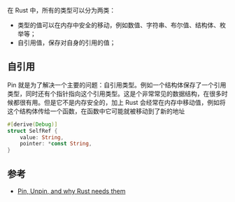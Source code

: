 
在 Rust 中，所有的类型可以分为两类：

* 类型的值可以在内存中安全的移动，例如数值、字符串、布尔值、结构体、枚举等；
* 自引用值，保存对自身的引用的值；

## 自引用

Pin 就是为了解决一个主要的问题：自引用类型。例如一个结构体保存了一个引用类型，同时还有个指针指向这个引用类型。这是个非常常见的数据结构，在很多时候都很有用。但是它不是内存安全的，加上 Rust 会经常在内存中移动值，例如将这个结构体传给一个函数，在函数中它可能就被移动到了新的地址

```rust
#[derive(Debug)]
struct SelfRef {
    value: String,
    pointer: *const String,
}
```
## 参考

- [Pin, Unpin, and why Rust needs them](https://blog.cloudflare.com/pin-and-unpin-in-rust)